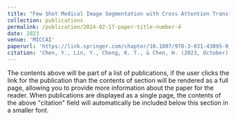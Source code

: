```yaml
---
title: "Few Shot Medical Image Segmentation with Cross Attention Transformer"
collection: publications
permalink: /publication/2024-02-17-paper-title-number-4
date: 2023
venue: 'MICCAI'
paperurl: 'https://link.springer.com/chapter/10.1007/978-3-031-43895-0_22'
citation: 'Chen, Y., Lin, Y., Cheng, K. T., & Chen, H. (2023, October). Few Shot Medical Image Segmentation with Cross Attention Transformer. In International Conference on Medical Image Computing and Computer-Assisted Intervention (pp. 233-243). Cham: Springer Nature Switzerland.'
---
```


The contents above will be part of a list of publications, if the user clicks the link for the publication than the contents of section will be rendered as a full page, allowing you to provide more information about the paper for the reader. When publications are displayed as a single page, the contents of the above "citation" field will automatically be included below this section in a smaller font.
